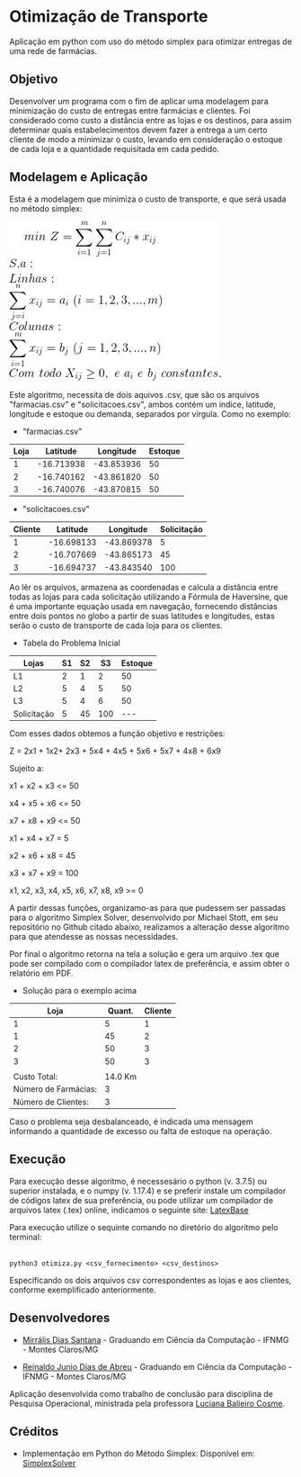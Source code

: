 # Otimização de Transporte
Aplicação em python com uso do método simplex para otimizar entregas de uma rede de farmácias.

## Objetivo
Desenvolver um programa com o fim de aplicar uma modelagem para minimização do custo de entregas entre farmácias e clientes. Foi considerado como custo a distância entre as lojas e os destinos, para assim determinar quais estabelecimentos devem fazer a entrega a um certo cliente de modo a minimizar o custo, levando em consideração o estoque de cada loja e a quantidade requisitada em cada pedido.

## Modelagem e Aplicação
Esta é a modelagem que minimiza o custo de transporte, e que será usada no método simplex:

![](img/mod_transporte.png)

Este algoritmo, necessita de dois aquivos .csv, que são os arquivos "farmacias.csv" e "solicitacoes.csv", ambos contém um índice, latitude, longitude e estoque ou demanda, separados por vírgula. Como no exemplo:

- "farmacias.csv"

| Loja | Latitude | Longitude | Estoque |
|------|----------|-----------|---------|
|1    | -16.713938 | -43.853936 | 50 |   
|2    | -16.740162 | -43.861820 | 50  | 
|3    | -16.740076 | -43.870815 | 50  |


- "solicitacoes.csv"

| Cliente | Latitude | Longitude | Solicitação |
|------|----------|-----------|---------|
|1    | -16.698133 | -43.869378 | 5     |
|2    | -16.707669 | -43.865173 | 45     |
|3    | -16.694737 | -43.843540 | 100  |


Ao lêr os arquivos, armazena as coordenadas e calcula a distância entre todas as lojas para cada solicitação utilizando a Fórmula de Haversine, que é uma importante equação usada em navegação, fornecendo distâncias entre dois pontos no globo a partir de suas latitudes e longitudes, estas serão o custo de transporte de cada loja para os clientes.

- Tabela do Problema Inicial

| Lojas | S1 | S2 | S3 | Estoque |
|------|----------|-----------|---------|---------|
|L1          | 2  | 1  | 2   | 50     | 
|L2          | 5  | 4  | 5   | 50      |
|L3          | 5  | 4  | 6   | 50      |
|Solicitação | 5  | 45 | 100 |    ---    |


Com esses dados obtemos a função objetivo e restrições:

Z = 2x1 + 1x2+ 2x3 + 5x4 + 4x5 + 5x6 + 5x7 + 4x8 + 6x9

Sujeito a:

x1 + x2 + x3 <= 50

x4 + x5 + x6 <= 50

x7 + x8 + x9 <= 50

x1 + x4 + x7 = 5

x2 + x6 + x8 = 45

x3 + x7 + x9 = 100

x1, x2, x3, x4, x5, x6, x7, x8, x9 >= 0

A partir dessas funções, organizamo-as para que pudessem ser passadas para o algoritmo Simplex Solver, desenvolvido por Michael Stott, em seu repositório no Github citado abaixo, realizamos a alteração desse algoritmo para que atendesse as nossas necessidades.

Por final o algoritmo retorna na tela a solução e gera um arquivo .tex que pode ser compilado com o compilador latex de preferência, e assim obter o relatório em PDF.  

- Solução para o exemplo acima

| Loja | Quant. | Cliente |
|------|--------|---------|
|1    |5     | 1      |
|1    | 45    | 2       |
|2    | 50    | 3       |
|3    | 50    | 3       |
| |
|Custo Total:|14.0 Km|
|Número de Farmácias:|3|
|Número de Clientes:|3|

Caso o problema seja desbalanceado, é indicada uma mensagem informando a quantidade de excesso ou falta de estoque na operação.


## Execução

Para execução desse algoritmo, é necessesário o python (v. 3.7.5) ou superior instalada, e o numpy (v. 1.17.4) e se preferir instale um compilador de códigos latex de sua preferência, ou pode utilizar um compilador de arquivos latex (.tex) online, indicamos o seguinte site:
[LatexBase](https://latexbase.com)

Para execução utilize o sequinte comando no diretório do algoritmo pelo terminal:

```

python3 otimiza.py <csv_fornecimento> <csv_destinos>

```

Especificando os dois arquivos csv correspondentes as lojas e aos clientes, conforme exemplificado anteriormente.

## Desenvolvedores

- [Mirrális Dias Santana](https://github.com/MirrasHue) - Graduando em Ciência da Computação - IFNMG - Montes Claros/MG

- [Reinaldo Junio Dias de Abreu](https://github.com/ReinaldoDiasAbreu) - Graduando em Ciência da Computação - IFNMG - Montes Claros/MG

Aplicação desenvolvida como trabalho de conclusão para disciplina de Pesquisa Operacional, ministrada pela professora [Luciana Balieiro Cosme](https://github.com/lucianaa/).

## Créditos

 - Implementação em Python do Método Simplex: Disponível em: [SimplexSolver](https://github.com/MichaelStott/SimplexSolver)

